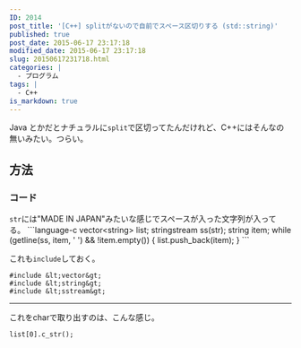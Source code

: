 ```yaml
---
ID: 2014
post_title: '[C++] splitがないので自前でスペース区切りする (std::string)'
published: true
post_date: 2015-06-17 23:17:18
modified_date: 2015-06-17 23:17:18
slug: 20150617231718.html
categories: |
  - プログラム
tags: |
  - C++
is_markdown: true
---
```

Java とかだとナチュラルに<code>split</code>で区切ってたんだけれど、C++にはそんなの無いみたい。つらい。
<!--more-->
<h2>方法</h2>
<h3>コード</h3>
<code>str</code>には"MADE IN JAPAN"みたいな感じでスペースが入った文字列が入ってる。
```language-c
vector&lt;string&gt; list;
stringstream ss(str);
string item;
while (getline(ss, item, &#039; &#039;) &amp;&amp; !item.empty()) {
    list.push_back(item);
}
```

これも`include`しておく。

```language-c
#include &lt;vector&gt;
#include &lt;string&gt;
#include &lt;sstream&gt;
```

---

これをcharで取り出すのは、こんな感じ。

```language-c
list[0].c_str();
```